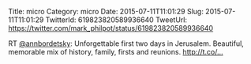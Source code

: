 Title: micro
Category: micro
Date: 2015-07-11T11:01:29
Slug: 2015-07-11T11:01:29
TwitterId: 619823820589936640
TweetUrl: https://twitter.com/mark_philpot/status/619823820589936640

RT [@annbordetsky](https://twitter.com/annbordetsky): Unforgettable first two days in Jerusalem. Beautiful, memorable mix of history, family, firsts and reunions. http://t.co/…